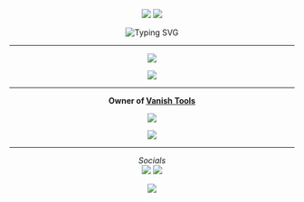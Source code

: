<p align="center">
  <a href="https://github.com/vanishgg?tab=followers"><img src="https://img.shields.io/github/followers/vanishgg?label=Follow&style=flat&color=8c52ff"></a>
  <a href="https://discord.gg/invite/Mv4YQAK8F2" target="_blank"><img src="https://img.shields.io/badge/Discord-%237289DA.svg?style=flat&logo=discord&logoColor=white&color=8c52ff"></a>

<p align="center">
  <img src="https://readme-typing-svg.demolab.com?font=Fira+Code&weight=600&pause=1000&color=7B00FF&center=true&vCenter=true&width=380&lines=Hey+I'm+Virtual;I'm+a+Python/js/ts+Developer;Frontend+backend+soon..;always+ learning" alt="Typing SVG">
</p>

---

<p align="center">
  <img src="https://github-readme-stats.vercel.app/api/?username=vanishgg&amp;title_color=5c64f4&amp;text_color=7b00ff&amp;show_icons=true&amp;bg_color=00000000&amp;hide_border=true&amp;icon_color=5c64f4&amp;hide_title=true&amp;count_private=true">
</p>

<p align="center">
  <img src="https://github-readme-stats.vercel.app/api/top-langs/?username=vanishgg&layout=compact&title_color=5c64f4&text_color=7b00ff&bg_color=00000000&hide_border=true&count_private=true" />
</p>

---

<p align="center">
  <strong>Owner of <a href="https://Vanishnet.netlify.app/" target="_blank">Vanish Tools</a></strong>
</p>

<p align="center">
  <a href="https://github.com/vanishgg?tab=repositories"><img src="https://img.shields.io/badge/-Explore%20my%20Repos-24292e?style=for-the-badge&logo=Github"></a>
</p>

<p align="center">
  <a href="https://discord.com/users/1246814091499278357" target="_blank">
    <img src="https://lanyard.cnrad.dev/api/1246814091499278357?bg=7b00ff&borderRadius=30px&idleMessage=Probably%20coding%20a%20tool">
  </a>
</p>

---

<p align="center">
  <i>Socials</i>
  <br>
  <a href="https://discord.gg/Mv4YQAK8F2"><img src="https://img.shields.io/badge/Discord-%237289DA.svg?style=flat&logo=discord&logoColor=white"></a>
  <a href="https://youtube.com/@kqfo"><img src="https://img.shields.io/badge/YouTube-FF0000.svg?style=flat&logo=youtube&logoColor=white"></a>
</p>


<p align="center">
  <a href="https://github.com/vanishgg"><img src="https://visitcount.itsvg.in/api?id=vanish&amp;label=Profile%20Views&amp;color=11&amp;icon=6&amp;pretty=true"></a>
</p>

